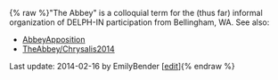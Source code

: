 {% raw %}"The Abbey" is a colloquial term for the (thus far) informal
organization of DELPH-IN participation from Bellingham, WA. See also:

- [AbbeyApposition](https://delph-in.github.io/docs/summits/AbbeyApposition)
- [TheAbbey/Chrysalis2014](https://delph-in.github.io/docs/summits/TheAbbey_Chrysalis2014)

Last update: 2014-02-16 by EmilyBender [[edit](https://github.com/delph-in/docs/wiki/TheAbbey/_edit)]{% endraw %}